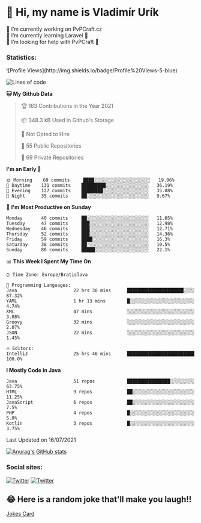 <h1> 👋 Hi, my name is Vladimír Urík</h1>
<p>
 🔭 I’m currently working on PvPCraft.cz<br>
 🌱 I’m currently learning Laravel 💙<br>
 🤔 I’m looking for help with PvPCraft 💝<br>
</p>
<h3>Statistics:</h3>
<!--START_SECTION:waka-->
![Profile Views](http://img.shields.io/badge/Profile%20Views-5-blue)

![Lines of code](https://img.shields.io/badge/From%20Hello%20World%20I%27ve%20Written-4.5%20million%20lines%20of%20code-blue)

**🐱 My Github Data** 

> 🏆 163 Contributions in the Year 2021
 > 
> 📦 348.3 kB Used in Github's Storage 
 > 
> 🚫 Not Opted to Hire
 > 
> 📜 55 Public Repositories 
 > 
> 🔑 69 Private Repositories  
 > 
**I'm an Early 🐤** 

```text
🌞 Morning    69 commits     ████░░░░░░░░░░░░░░░░░░░░░   19.06% 
🌆 Daytime    131 commits    █████████░░░░░░░░░░░░░░░░   36.19% 
🌃 Evening    127 commits    ████████░░░░░░░░░░░░░░░░░   35.08% 
🌙 Night      35 commits     ██░░░░░░░░░░░░░░░░░░░░░░░   9.67%

```
📅 **I'm Most Productive on Sunday** 

```text
Monday       40 commits     ██░░░░░░░░░░░░░░░░░░░░░░░   11.05% 
Tuesday      47 commits     ███░░░░░░░░░░░░░░░░░░░░░░   12.98% 
Wednesday    46 commits     ███░░░░░░░░░░░░░░░░░░░░░░   12.71% 
Thursday     52 commits     ███░░░░░░░░░░░░░░░░░░░░░░   14.36% 
Friday       59 commits     ████░░░░░░░░░░░░░░░░░░░░░   16.3% 
Saturday     38 commits     ██░░░░░░░░░░░░░░░░░░░░░░░   10.5% 
Sunday       80 commits     █████░░░░░░░░░░░░░░░░░░░░   22.1%

```


📊 **This Week I Spent My Time On** 

```text
⌚︎ Time Zone: Europe/Bratislava

💬 Programming Languages: 
Java                     22 hrs 30 mins      █████████████████████░░░░   87.32% 
YAML                     1 hr 13 mins        █░░░░░░░░░░░░░░░░░░░░░░░░   4.74% 
XML                      47 mins             ░░░░░░░░░░░░░░░░░░░░░░░░░   3.08% 
Groovy                   32 mins             ░░░░░░░░░░░░░░░░░░░░░░░░░   2.07% 
JSON                     22 mins             ░░░░░░░░░░░░░░░░░░░░░░░░░   1.45%

🔥 Editors: 
IntelliJ                 25 hrs 46 mins      █████████████████████████   100.0%

```

**I Mostly Code in Java** 

```text
Java                     51 repos            ████████████████░░░░░░░░░   63.75% 
HTML                     9 repos             ██░░░░░░░░░░░░░░░░░░░░░░░   11.25% 
JavaScript               6 repos             ██░░░░░░░░░░░░░░░░░░░░░░░   7.5% 
PHP                      4 repos             █░░░░░░░░░░░░░░░░░░░░░░░░   5.0% 
Kotlin                   3 repos             █░░░░░░░░░░░░░░░░░░░░░░░░   3.75%

```



 Last Updated on 16/07/2021
<!--END_SECTION:waka-->

[![Anurag's GitHub stats](https://github-readme-stats.vercel.app/api?username=vladimir-urik)](https://github.com/anuraghazra/github-readme-stats)

<h3>Social sites:</h3>
<p><a href="https://twitter.com/GGGEDR" target="_blank"><img alt="Twitter" src="https://img.shields.io/badge/twitter-%231DA1F2.svg?&style=for-the-badge&logo=twitter&logoColor=white" /></a> <a href="https://www.reddit.com/user/GGGEDR" target="_blank"><img alt="Twitter" src="https://img.shields.io/badge/reddit-%23FE6262.svg?&style=for-the-badge&logo=reddit&logoColor=white" /></a>
</p>

## 😂 Here is a random joke that'll make you laugh!!
[Jokes Card](https://readme-jokes.vercel.app/api)

